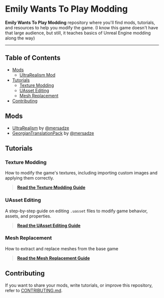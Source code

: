 # Emily Wants To Play Modding

**Emily Wants To Play Modding** repository where you'll find mods, tutorials, and resources to help you modify the game.
(I know this game doesn't have that large audience, but still, it teaches basics of Unreal Engine modding along the way)

---

## Table of Contents

- [Mods](#mods)
  - [UltraRealism Mod](#ultrarealism-mod)
- [Tutorials](#tutorials)
  - [Texture Modding](#texture-modding)
  - [UAsset Editing](#uasset-editing)
  - [Mesh Replacement](#mesh-replacement)
- [Contributing](#contributing)

## Mods

- [UltraRealism](https://www.moddb.com/mods/emily-wants-to-play-ultra-realism-mod) by [@mersadze](https://github.com/mersadze)
- [GeorgianTranslationPack](https://www.moddb.com/mods/emily-wants-to-play-georgian-translation-pack) by [@mersadze](https://github.com/mersadze)

## Tutorials

### Texture Modding
How to modify the game's textures, including importing custom images and applying them correctly.
> [**Read the Texture Modding Guide**](tutorials/texture_modding.md)

### UAsset Editing
A step-by-step guide on editing `.uasset` files to modify game behavior, assets, and properties.
> [**Read the UAsset Editing Guide**](tutorials/uasset_editing.md)

### Mesh Replacement
How to extract and replace meshes from the base game
> [**Read the Mesh Replacement Guide**](tutorials/mesh_replacement.md)

## Contributing

If you want to share your mods, write tutorials, or improve this repository, refer to [CONTRIBUTING.md](CONTRIBUTING.md).